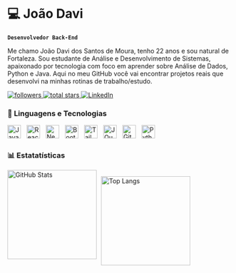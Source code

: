 # 💻 João Davi

**`Desenvolvedor Back-End`**

Me chamo João Davi dos Santos de Moura, tenho 22 anos e sou natural de Fortaleza. Sou estudante de Análise e Desenvolvimento de Sistemas, apaixonado por tecnologia com foco em aprender sobre Análise de Dados, Python e Java. Aqui no meu GitHub você vai encontrar projetos reais que desenvolvi na minhas rotinas de trabalho/estudo.

<p align="left">
   <!-- Badge de seguidores -->
   <a href="https://github.com/jdaavi">
      <img alt="followers" title="Follow me on GitHub" src="https://custom-icon-badges.demolab.com/github/followers/jdaavi?color=236ad3&labelColor=1155ba&style=for-the-badge&logo=person-add&label=Follow&logoColor=white"/>
   </a>

   <!-- Badge de estrelas -->
   <a href="https://github.com/jdaavi?tab=repositories&sort=stargazers">
      <img alt="total stars" title="Total stars on GitHub" src="https://custom-icon-badges.demolab.com/github/stars/jdaavi?color=55960c&style=for-the-badge&labelColor=488207&logo=star"/>
   </a>

   <!-- Badge para LinkedIn -->
   <a href="https://www.linkedin.com/in/jdaavidevelops/" target="_blank">
      <img alt="LinkedIn" title="Conecte-se comigo no LinkedIn" src="https://img.shields.io/badge/LinkedIn-blue?style=for-the-badge&logo=linkedin&logoColor=white"/>
   </a>
</p>

### 🤖 Linguagens e Tecnologias


<img 
    align="left" 
    alt="JavaScript" 
    title="JavaScript"
    width="30px" 
    style="padding-right: 10px;" 
    src="https://cdn.jsdelivr.net/gh/devicons/devicon@latest/icons/javascript/javascript-original.svg" 
/>

<img 
    align="left" 
    alt="React"
    title="React" 
    width="30px" 
    style="padding-right: 10px;" 
    src="https://cdn.jsdelivr.net/gh/devicons/devicon@latest/icons/react/react-original.svg" 
/>
<img 
    align="left" 
    alt="Next.js" 
    title="Next.js"
    width="30px" 
    style="padding-right: 10px;" 
    src="https://cdn.jsdelivr.net/gh/devicons/devicon@latest/icons/nextjs/nextjs-original.svg" 
/>
<img 
    align="left" 
    alt="Bootstrap"
    title="Bootstrap" 
    width="30px" 
    style="padding-right: 10px;" 
    src="https://cdn.jsdelivr.net/gh/devicons/devicon@latest/icons/bootstrap/bootstrap-original.svg" 
/>
<img 
    align="left" 
    alt="Tailwind" 
    title="Tailwind"
    width="30px" 
    style="padding-right: 10px;" 
    src="https://cdn.jsdelivr.net/gh/devicons/devicon@latest/icons/tailwindcss/tailwindcss-original.svg" 
/>

<img 
    align="left" 
    alt="JQuery" 
    title="JQuery"
    width="30px" 
    style="padding-right: 10px;" 
    src="https://cdn.jsdelivr.net/gh/devicons/devicon@latest/icons/jquery/jquery-original.svg" 
/>
<img 
    align="left" 
    alt="Git" 
    title="Git"
    width="30px" 
    style="padding-right: 10px;" 
    src="https://cdn.jsdelivr.net/gh/devicons/devicon@latest/icons/git/git-original.svg" 
/>
<img 
    align="left" 
    alt="Python" 
    title="Python"
    width="30px" 
    style="padding-right: 10px;" 
    src="https://cdn.jsdelivr.net/gh/devicons/devicon@latest/icons/python/python-original.svg" 
/>

<br/>
<br/>

### 📊 Estatatísticas 
<div style="display: flex; gap: 10px; align-items: flex-start;">
  <img
    alt="GitHub Stats"
    height="200px"
    src="https://github-readme-stats.vercel.app/api?username=jdaavi&show_icons=true&theme=tokyonight&include_all_commits=true&locale=pt-br&hide_title=true"
  />
  
  <img
    alt="Top Langs"
    height="200px"
    src="https://github-readme-stats.vercel.app/api/top-langs/?username=jdaavi&theme=tokyonight&layout=compact&custom_title=tecnologias"
  />
</div>


